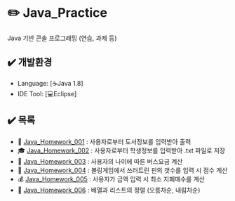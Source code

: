 # :pencil2: Java_Practice
Java 기반 콘솔 프로그래밍 (연습, 과제 등)


## :heavy_check_mark: 개발환경
  - Language: [:coffee:Java 1.8]
  - IDE Tool: [:computer:Eclipse]
  
## :heavy_check_mark: 목록
  - :orange_book: [Java_Homework_001](https://github.com/smskit726/Java_Practice/tree/master/Java_Homework_001) : 사용자로부터 도서정보를 입력받아 출력  
  - :mortar_board: [Java_Homework_002](https://github.com/smskit726/Java_Practice/tree/master/Java_Homework_002) : 사용자로부터 학생정보를 입력받아 .txt 파일로 저장  
  - :bus: [Java_Homework_003](https://github.com/smskit726/Java_Practice/tree/master/Java_Homework_003) : 사용자의 나이에 따른 버스요금 계산  
  - :bowling: [Java_Homework_004](https://github.com/smskit726/Java_Practice/tree/master/Java_Homework_004) : 볼링게임에서 쓰러트린 핀의 갯수를 입력 시 점수 계산 
  - :moneybag: [Java_Homework_005](https://github.com/smskit726/Java_Practice/tree/master/Java_Homework_005) : 사용자가 금액 입력 시 최소 지폐매수를 계산  
  - :mag_right: [Java_Homework_006](https://github.com/smskit726/Java_Practice/tree/master/Java_Homework_006) : 배열과 리스트의 정렬 (오름차순, 내림차순)  
